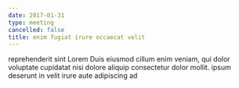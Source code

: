 ```yaml
---
date: 2017-01-31
type: meeting
cancelled: false
title: enim fugiat irure occaecat velit
---
```

reprehenderit sint Lorem Duis eiusmod cillum enim veniam, qui dolor voluptate cupidatat nisi dolore aliquip consectetur dolor mollit. ipsum deserunt in velit irure aute adipiscing ad